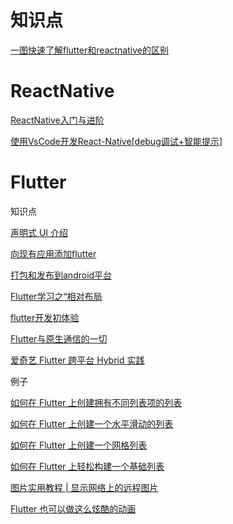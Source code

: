# 知识点

[一图快速了解flutter和reactnative的区别](https://toutiao.io/k/0lcrcy)

# ReactNative

[ReactNative入门与进阶](https://www.imooc.com/learn/808)

[使用VsCode开发React-Native[debug调试+智能提示]](https://blog.csdn.net/young_Emily/article/details/79005728)

# Flutter

知识点

[声明式 UI 介绍](https://mp.weixin.qq.com/s/M30IRYUCsSOwTk8Mh-yGeA)

[向现有应用添加flutter](https://mp.weixin.qq.com/s/DckZviEm6P1cNC1oZBvXKw)

[打包和发布到android平台](https://mp.weixin.qq.com/s/WgLB660dv6b2DmV1AExHEw)

[Flutter学习之“相对布局](https://www.jianshu.com/p/d5949186e666?hmsr=toutiao.io&utm_medium=toutiao.io&utm_source=toutiao.io)

[flutter开发初体验](https://mp.weixin.qq.com/s/b1o6UPPx-abnRFgmU6Tv4Q)

[Flutter与原生通信的一切](https://mp.weixin.qq.com/s/FL0lXYEj4Z_aWKIiCM8frA)

[爱奇艺 Flutter 跨平台 Hybrid 实践](https://mp.weixin.qq.com/s?__biz=MzAxMTg2MjA2OA==&mid=2649843425&idx=1&sn=7f1753b9eb6f4c63140823c5507222cc&scene=19#wechat_redirect)

例子

[如何在 Flutter 上创建拥有不同列表项的列表](https://mp.weixin.qq.com/s/XDIDyOts2sNqbMd7cQzzaw)

[如何在 Flutter 上创建一个水平滑动的列表](https://mp.weixin.qq.com/s/yoNjwTTZgU8r7fgAPFv95Q)

[如何在 Flutter 上创建一个网格列表](https://mp.weixin.qq.com/s/GtnRFOaKxtVY3DL1zjbYHg)

[如何在 Flutter 上轻松构建一个基础列表](https://mp.weixin.qq.com/s/yMGFUEWpRSQtvgVstasJMg)

[图片实用教程 | 显示网络上的远程图片](https://mp.weixin.qq.com/s/xiaOUf99NeJTs-mHghOW_w)

[Flutter 也可以做这么炫酷的动画](https://mp.weixin.qq.com/s/E1LcBKi23LEv7ojFqo7LEQ)



